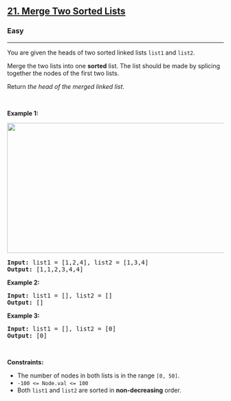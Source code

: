 <h2><a href="https://leetcode.com/problems/merge-two-sorted-lists/solution/">21. Merge Two Sorted Lists</a></h2><h3>Easy</h3><hr><div data-immersive-translate-walked="f945a3fe-ca47-4057-9a4b-435d377bf31f"><p data-immersive-translate-walked="f945a3fe-ca47-4057-9a4b-435d377bf31f" data-immersive-translate-paragraph="1">You are given the heads of two sorted linked lists <code data-immersive-translate-walked="f945a3fe-ca47-4057-9a4b-435d377bf31f">list1</code> and <code data-immersive-translate-walked="f945a3fe-ca47-4057-9a4b-435d377bf31f">list2</code>.</p>

<p data-immersive-translate-walked="f945a3fe-ca47-4057-9a4b-435d377bf31f" data-immersive-translate-paragraph="1">Merge the two lists into one <strong data-immersive-translate-walked="f945a3fe-ca47-4057-9a4b-435d377bf31f">sorted</strong> list. The list should be made by splicing together the nodes of the first two lists.</p>

<p data-immersive-translate-walked="f945a3fe-ca47-4057-9a4b-435d377bf31f" data-immersive-translate-paragraph="1">Return <em data-immersive-translate-walked="f945a3fe-ca47-4057-9a4b-435d377bf31f">the head of the merged linked list</em>.</p>

<p data-immersive-translate-walked="f945a3fe-ca47-4057-9a4b-435d377bf31f">&nbsp;</p>
<p data-immersive-translate-walked="f945a3fe-ca47-4057-9a4b-435d377bf31f"><strong class="example" data-immersive-translate-walked="f945a3fe-ca47-4057-9a4b-435d377bf31f" data-immersive-translate-paragraph="1">Example 1:</strong></p>
<img alt="" src="https://assets.leetcode.com/uploads/2020/10/03/merge_ex1.jpg" style="width: 662px; height: 302px;" data-immersive-translate-walked="f945a3fe-ca47-4057-9a4b-435d377bf31f">
<pre><strong>Input:</strong> list1 = [1,2,4], list2 = [1,3,4]
<strong>Output:</strong> [1,1,2,3,4,4]
</pre>

<p data-immersive-translate-walked="f945a3fe-ca47-4057-9a4b-435d377bf31f"><strong class="example" data-immersive-translate-walked="f945a3fe-ca47-4057-9a4b-435d377bf31f" data-immersive-translate-paragraph="1">Example 2:</strong></p>

<pre><strong>Input:</strong> list1 = [], list2 = []
<strong>Output:</strong> []
</pre>

<p data-immersive-translate-walked="f945a3fe-ca47-4057-9a4b-435d377bf31f"><strong class="example" data-immersive-translate-walked="f945a3fe-ca47-4057-9a4b-435d377bf31f" data-immersive-translate-paragraph="1">Example 3:</strong></p>

<pre><strong>Input:</strong> list1 = [], list2 = [0]
<strong>Output:</strong> [0]
</pre>

<p data-immersive-translate-walked="f945a3fe-ca47-4057-9a4b-435d377bf31f">&nbsp;</p>
<p data-immersive-translate-walked="f945a3fe-ca47-4057-9a4b-435d377bf31f"><strong data-immersive-translate-walked="f945a3fe-ca47-4057-9a4b-435d377bf31f" data-immersive-translate-paragraph="1">Constraints:</strong></p>

<ul data-immersive-translate-walked="f945a3fe-ca47-4057-9a4b-435d377bf31f">
	<li data-immersive-translate-walked="f945a3fe-ca47-4057-9a4b-435d377bf31f" data-immersive-translate-paragraph="1">The number of nodes in both lists is in the range <code data-immersive-translate-walked="f945a3fe-ca47-4057-9a4b-435d377bf31f">[0, 50]</code>.</li>
	<li data-immersive-translate-walked="f945a3fe-ca47-4057-9a4b-435d377bf31f"><code data-immersive-translate-walked="f945a3fe-ca47-4057-9a4b-435d377bf31f">-100 &lt;= Node.val &lt;= 100</code></li>
	<li data-immersive-translate-walked="f945a3fe-ca47-4057-9a4b-435d377bf31f" data-immersive-translate-paragraph="1">Both <code data-immersive-translate-walked="f945a3fe-ca47-4057-9a4b-435d377bf31f">list1</code> and <code data-immersive-translate-walked="f945a3fe-ca47-4057-9a4b-435d377bf31f">list2</code> are sorted in <strong data-immersive-translate-walked="f945a3fe-ca47-4057-9a4b-435d377bf31f">non-decreasing</strong> order.</li>
</ul>
</div>